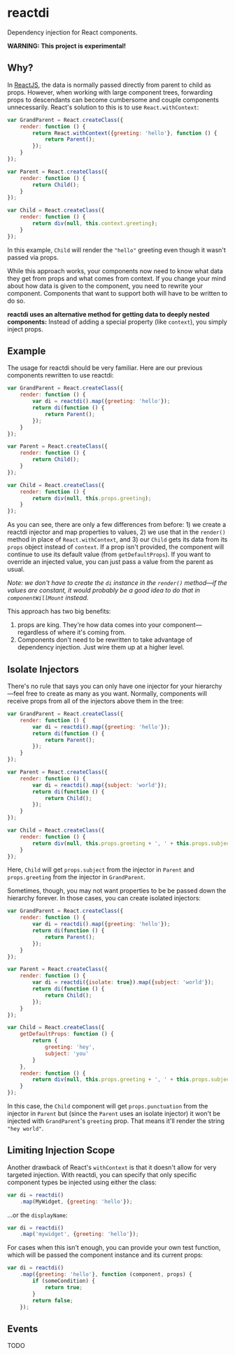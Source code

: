 reactdi
=======

Dependency injection for React components.

**WARNING: This project is experimental!**


## Why?

In [ReactJS], the data is normally passed directly from parent to child as
props. However, when working with large component trees, forwarding props to
descendants can become cumbersome and couple components unnecessarily. React's
solution to this is to use `React.withContext`:

```javascript
var GrandParent = React.createClass({
    render: function () {
        return React.withContext({greeting: 'hello'}, function () {
            return Parent();
        });
    }
});

var Parent = React.createClass({
    render: function () {
        return Child();
    }
});

var Child = React.createClass({
    render: function () {
        return div(null, this.context.greeting);
    }
});
```

In this example, `Child` will render the `"hello"` greeting even though it
wasn't passed via props.

While this approach works, your components now need to know what data they get
from props and what comes from context. If you change your mind about how data
is given to the component, you need to rewrite your component. Components that
want to support both will have to be written to do so.

**reactdi uses an alternative method for getting data to deeply nested
components:** Instead of adding a special property (like `context`), you simply
inject props.


## Example

The usage for reactdi should be very familiar. Here are our previous components
rewritten to use reactdi:

```javascript
var GrandParent = React.createClass({
    render: function () {
        var di = reactdi().map({greeting: 'hello'});
        return di(function () {
            return Parent();
        });
    }
});

var Parent = React.createClass({
    render: function () {
        return Child();
    }
});

var Child = React.createClass({
    render: function () {
        return div(null, this.props.greeting);
    }
});
```

As you can see, there are only a few differences from before: 1) we create a
reactdi injector and map properties to values, 2) we use that in the `render()`
method in place of `React.withContext`, and 3) our `Child` gets its data from
its `props` object instead of `context`. If a prop isn't provided, the component
will continue to use its default value (from `getDefaultProps`). If you want to
override an injected value, you can just pass a value from the parent as usual.

*Note: we don't have to create the `di` instance in the `render()` method—if the
values are constant, it would probably be a good idea to do that in
`componentWillMount` instead.*

This approach has two big benefits:

1. props are king. They're how data comes into your component—regardless of
   where it's coming from.
2. Components don't need to be rewritten to take advantage of dependency
   injection. Just wire them up at a higher level.


## Isolate Injectors

There's no rule that says you can only have one injector for your hierarchy—feel
free to create as many as you want. Normally, components will receive props from
all of the injectors above them in the tree:


```javascript
var GrandParent = React.createClass({
    render: function () {
        var di = reactdi().map({greeting: 'hello'});
        return di(function () {
            return Parent();
        });
    }
});

var Parent = React.createClass({
    render: function () {
        var di = reactdi().map({subject: 'world'});
        return di(function () {
            return Child();
        });
    }
});

var Child = React.createClass({
    render: function () {
        return div(null, this.props.greeting + ', ' + this.props.subject);
    }
});
```

Here, `Child` will get `props.subject` from the injector in `Parent` and
`props.greeting` from the injector in `GrandParent`.

Sometimes, though, you may not want properties to be be passed down the
hierarchy forever. In those cases, you can create isolated injectors:

```javascript
var GrandParent = React.createClass({
    render: function () {
        var di = reactdi().map({greeting: 'hello'});
        return di(function () {
            return Parent();
        });
    }
});

var Parent = React.createClass({
    render: function () {
        var di = reactdi({isolate: true}).map({subject: 'world'});
        return di(function () {
            return Child();
        });
    }
});

var Child = React.createClass({
    getDefaultProps: function () {
        return {
            greeting: 'hey',
            subject: 'you'
        }
    },
    render: function () {
        return div(null, this.props.greeting + ', ' + this.props.subject);
    }
});
```

In this case, the `Child` component will get `props.punctuation` from the
injector in `Parent` but (since the `Parent` uses an isolate injector) it won't
be injected with `GrandParent`'s `greeting` prop. That means it'll render the
string `"hey world"`.


## Limiting Injection Scope

Another drawback of React's `withContext` is that it doesn't allow for very
targeted injection. With reactdi, you can specify that only specific component
types be injected using either the class:

```javascript
var di = reactdi()
    .map(MyWidget, {greeting: 'hello'});
```

…or the `displayName`:

```javascript
var di = reactdi()
    .map('mywidget', {greeting: 'hello'});
```

For cases when this isn't enough, you can provide your own test function, which
will be passed the component instance and its current props:

```javascript
var di = reactdi()
    .map({greeting: 'hello'}, function (component, props) {
        if (someCondition) {
            return true;
        }
        return false;
    });
```


## Events

TODO


[ReactJS]: http://reactjs.org

